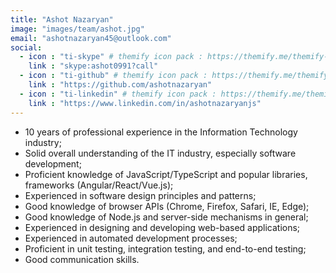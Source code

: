 ```yaml
---
title: "Ashot Nazaryan"
image: "images/team/ashot.jpg"
email: "ashotnazaryan45@outlook.com"
social:
  - icon : "ti-skype" # themify icon pack : https://themify.me/themify-icons
    link : "skype:ashot0991?call"
  - icon : "ti-github" # themify icon pack : https://themify.me/themify-icons
    link : "https://github.com/ashotnazaryan"
  - icon : "ti-linkedin" # themify icon pack : https://themify.me/themify-icons
    link : "https://www.linkedin.com/in/ashotnazaryanjs"
---
```


-	10 years of professional experience in the Information Technology industry;
-	Solid overall understanding of the IT industry, especially software development;
-	Proficient knowledge of JavaScript/TypeScript and popular libraries, frameworks (Angular/React/Vue.js);
-	Experienced in software design principles and patterns;
-	Good knowledge of browser APIs (Chrome, Firefox, Safari, IE, Edge);
-	Good knowledge of Node.js and server-side mechanisms in general;
-	Experienced in designing and developing web-based applications;
-	Experienced in automated development processes;
-	Proficient in unit testing, integration testing, and end-to-end testing;
-	Good communication skills.
